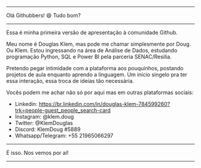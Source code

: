 ****************************
Olá Githubbers! 😄 Tudo bom?
****************************

Essa é minha primeira versão de apresentação à comunidade Github.

Meu nome é Douglas Klem, mas pode me chamar simplesmente por Doug. Ou Klem. Estou ingressando na área de Análise de Dados, estudando programação Python, SQL e Power BI pela parceria SENAC/Resilia.

Pretendo pegar intimidade com a plataforma aos pouquinhos, postando projetos de aula enquanto aprendo a linguagem. Um início singelo pra ter essa interação, essa troca de ideias tão necessária.

Vocês podem me achar não só por aqui mas em outras plataformas sociais:

- Linkedin: https://br.linkedin.com/in/douglas-klem-784599260?trk=people-guest_people_search-card
- Instagram: @klem.doug
- Twitter: @KlemDouglas
- Discord: KlemDoug #5889
- Whatsapp/Telegram: +55 21965066297

*************************
É isso. Nos vemos por aí! 
*************************

